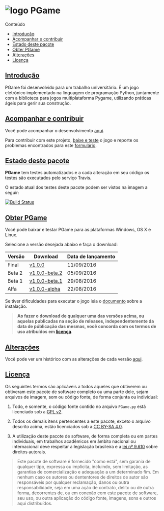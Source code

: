 ![logo][] PGame
===============

Conteúdo
* [Introdução][lk-introducao]
* [Acompanhar e contribuir][lk-acompanhar-contribuir]
* [Estado deste pacote][lk-estado-deste-pacote]
* [Obter PGame][lk-obter-pgame]
* [Alterações][lk-alteracoes]
* [Licença][lk-licen]

[lk-introducao]: #introdução
[lk-acompanhar-contribuir]: #acompanhar-e-contribuir
[lk-estado-deste-pacote]: #estado-deste-pacote
[lk-obter-pgame]: #obter-pgame
[lk-alteracoes]: #alterações
[lk-licen]: #licença

[Introdução][lk-introducao]
----------

PGame foi desenvolvido para um trabalho universitário. É um jogo eletrônico implementado na linguagem de programação Python, juntamente com a biblioteca para jogos multiplataforma Pygame, utilizando práticas ágeis para gerir sua construção.

[logo]: https://github.com/MrAndreLuiz/PGame/blob/master/assets/logo/logo_64.png?raw=true "Logo"

[Acompanhar e contribuir][lk-acompanhar-contribuir]
-----------------------

Você pode acompanhar o desenvolvimento [aqui][lk-desenvolvimento].

Para contribuir com este projeto, [baixe e teste][lk-testar] o jogo e reporte os problemas encontrados para este [formulário][lk-formulario].

[lk-desenvolvimento]: https://goo.gl/1E4qF9
[lk-formulario]: https://goo.gl/forms/j8f5sZNhtE3IC5EB2
[lk-testar]: #obter-pgame

[Estado deste pacote][lk-estado-deste-pacote]
-------------------

**PGame** tem testes automatizados e a cada alteração em seu código os testes são executados pelo serviço Travis.

O estado atual dos testes deste pacote podem ser vistos na imagem a seguir:

[![Build Status](https://travis-ci.org/MrAndreLuiz/PGame.svg?branch=master)](https://travis-ci.org/MrAndreLuiz/PGame)

[Obter PGame][lk-obter-pgame]
-------

Você pode baixar e testar PGame para as plataformas Windows, OS X e Linux.

Selecione a versão desejada abaixo e faça o download:

| Versão                       | Download                 | Data de lançamento |
|------------------------------|--------------------------|--------------------|
| Final                        | [v1.0.0][rl-final]       | 11/09/2016         |
| Beta 2                       | [v1.0.0-beta.2][rl-beta2]| 05/09/2016         |
| Beta 1                       | [v1.0.0-beta.1][rl-beta1]| 29/08/2016         |
| Alfa                         | [v1.0.0-alpha][rl-alfa]  | 22/08/2016         |

Se tiver dificuldades para executar o jogo leia o [documento][in-jogo] sobre a instalação.

> **Ao fazer o download de qualquer uma das versões acima, ou aquelas publicadas na seção de releases, independentemente da data de públicação das mesmas, você concorda com os termos de uso atribuídos em [licença][lk-licen].**

[rl-alfa]: https://github.com/MrAndreLuiz/PGame/releases/download/v1.0.0-alpha/PGame-1.0.0-alpha.zip
[rl-beta1]: https://github.com/MrAndreLuiz/PGame/releases/download/v1.0.0-beta.1/PGame-1.0.0-beta.1.zip
[rl-beta2]: https://github.com/MrAndreLuiz/PGame/releases/download/v1.0.0-beta.2/PGame-1.0.0-beta.2.zip
[rl-final]: https://github.com/MrAndreLuiz/PGame/releases/download/v1.0.0/PGame-1.0.0.zip
[in-jogo]: https://github.com/MrAndreLuiz/PGame/blob/master/docs/INSTRUCTIONS.md

[Alterações][lk-alteracoes]
----------

Você pode ver um histórico com as alterações de cada versão [aqui][ls-alteracoes].

[ls-alteracoes]: https://github.com/MrAndreLuiz/PGame/blob/master/CHANGELOG.md

[Licença][lk-licen]
-------
Os seguintes termos são aplicáveis a todos aqueles que obtiverem ou obtiveram este pacote de software completo ou uma parte dele, sejam arquivos de imagem, som ou código fonte, de forma conjunta ou individual:

1. Todo, e somente, o código fonte contido no arquivo ``` PGame.py ``` está licenciado sob a [GPL v2][lk-licenca].

2. Todos os demais itens pertencentes a este pacote, exceto o arquivo descrito acima, estão licenciados sob a [CC BY-SA 4.0][lk-licenca2].

3. A utilização deste pacote de software, de forma completa ou em partes individuais, em trabalhos acadêmicos em âmbito nacional ou internacional deve respeitar a legislação brasileira e a [lei nº 9.610][lk-lei] sobre direitos autorais.

> Este pacote de software é fornecido "como está", sem garania de qualquer tipo, expressa ou implícita, incluindo, sem limitação, as garantias de comercialização e adequação a um determinado fim. Em nenhum caso os autores ou dententores de direitos de autor são responsáveis por qualquer reclamação, danos ou outra responsabilidade, seja em uma ação de contrato, delito ou de outra forma, decorrentes de, ou em conexão com este pacote de software, seu uso, ou outra aplicação do código fonte, imagens, sons e outros aqui distribuídos.

[lk-licenca]: https://github.com/MrAndreLuiz/PGame/blob/master/LICENSE-GPLV2.md
[lk-licenca2]: https://github.com/MrAndreLuiz/PGame/blob/master/LICENSE-CCBYSA4.md
[lk-lei]: http://www.planalto.gov.br/ccivil_03/leis/L9610.htm